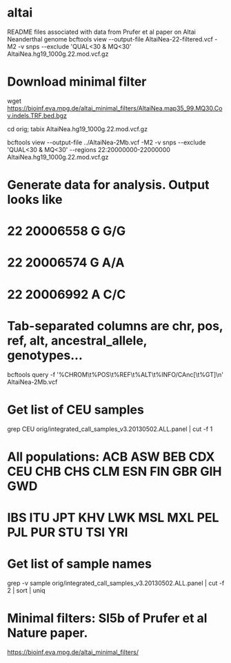 # altai
README files associated with data from Prufer et al paper on Altai Neanderthal genome
bcftools view --output-file AltaiNea-22-filtered.vcf -M2 -v snps --exclude 'QUAL<30 & MQ<30' AltaiNea.hg19_1000g.22.mod.vcf.gz

# Download minimal filter
wget https://bioinf.eva.mpg.de/altai_minimal_filters/AltaiNea.map35_99.MQ30.Cov.indels.TRF.bed.bgz

cd orig; tabix AltaiNea.hg19_1000g.22.mod.vcf.gz

bcftools view --output-file ../AltaiNea-2Mb.vcf -M2 -v snps --exclude 'QUAL<30 & MQ<30' --regions 22:20000000-22000000 AltaiNea.hg19_1000g.22.mod.vcf.gz


# Generate data for analysis. Output looks like
# 22	20006558	G	G/G
# 22	20006574	G	A/A
# 22	20006992	A	C/C
# Tab-separated columns are chr, pos, ref, alt, ancestral_allele, genotypes...
bcftools query -f '%CHROM\t%POS\t%REF\t%ALT\t%INFO/CAnc[\t%GT]\n' AltaiNea-2Mb.vcf

# Get list of CEU samples
grep CEU orig/integrated_call_samples_v3.20130502.ALL.panel | cut -f 1

# All populations: ACB ASW BEB CDX CEU CHB CHS CLM ESN FIN GBR GIH GWD
# IBS ITU JPT KHV LWK MSL MXL PEL PJL PUR STU TSI YRI

# Get list of sample names
grep -v sample orig/integrated_call_samples_v3.20130502.ALL.panel | cut -f 2 | sort | uniq

# Minimal filters: SI5b of Prufer et al Nature paper.
https://bioinf.eva.mpg.de/altai_minimal_filters/
